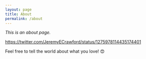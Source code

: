 ```yaml
---
layout: page
title: About
permalink: /about
---
```


*This is an about page.*

https://twitter.com/JeremyECrawford/status/1275978114435174401

Feel free to tell the world about what you love! 😍
